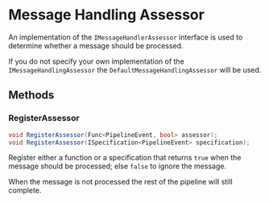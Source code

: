 # Message Handling Assessor

An implementation of the `IMessageHandlerAssessor` interface is used to determine whether a message should be processed.

If you do not specify your own implementation of the `IMessageHandlingAssessor` the `DefaultMessageHandlingAssessor` will be used.

## Methods

### RegisterAssessor

``` c#
void RegisterAssessor(Func<PipelineEvent, bool> assessor);
void RegisterAssessor(ISpecification<PipelineEvent> specification);
```

Register either a function or a specification that returns `true` when the message should be processed; else `false` to ignore the message.

When the message is not processed the rest of the pipeline will still complete.